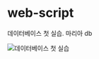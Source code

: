 # web-script


데이터베이스 첫 실습. 마리아 db


![데이터베이스 첫 실습](https://user-images.githubusercontent.com/80373000/126304644-03b63b73-4fcc-42a0-9730-7b53f85bb012.JPG)
